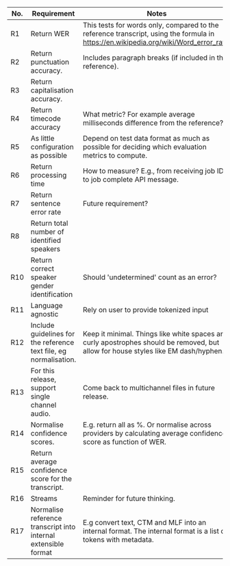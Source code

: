 No. | Requirement | Notes 
--- | ----------- | ----- 
R1 | Return WER | This tests for words only, compared to the reference transcript, using the formula in  https://en.wikipedia.org/wiki/Word_error_rate.  
R2 | Return punctuation accuracy. | Includes paragraph breaks (if included in the reference). 
R3 | Return capitalisation accuracy. 
R4 | Return timecode accuracy | What metric? For example average milliseconds difference from the reference?  
R5 | As little configuration as possible | Depend on test data format as much as possible for deciding which evaluation metrics to compute. 
R6 | Return processing time | How to measure? E.g., from receiving job ID to job complete API message.     
R7 | Return sentence error rate | Future requirement? 
R8 | Return total number of identified speakers 
R10 | Return correct speaker gender identification  | Should 'undetermined' count as an error? 
R11 | Language agnostic | Rely on user to provide tokenized input 
R12 | Include guidelines for the reference text file, eg normalisation. | Keep it minimal. Things like white spaces and curly apostrophes should be removed, but allow for house styles like EM dash/hyphen. 
R13 | For this release, support single channel audio.  | Come back to multichannel files in future release.  
R14 | Normalise confidence scores. | E.g. return all as %. Or normalise across providers by calculating average confidence score as function of WER.  
R15 | Return average confidence score for the transcript. 
R16 | Streams | Reminder for future thinking.  
R17 | Normalise reference transcript into internal extensible format  | E.g convert text, CTM and MLF into an internal format. The internal format is a list of tokens with metadata.
